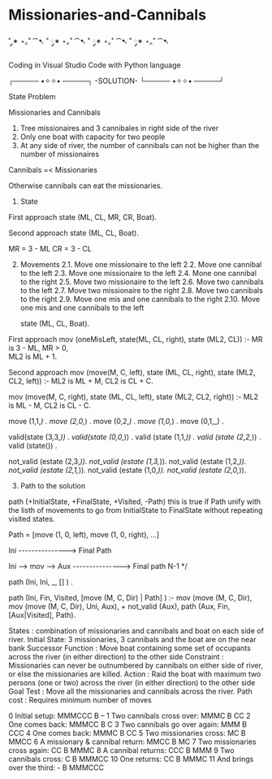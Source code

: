 # Missionaries-and-Cannibals

˚ ༘✶ ⋆｡˚ ⁀➷ ˚ ༘✶ ⋆｡˚ ⁀➷ ˚ ༘✶ ⋆｡˚ ⁀➷ ˚ ༘✶ ⋆｡˚ ⁀➷

Coding in Visual Studio Code with Python language

┌───── •✧✧• ─────┐
    -SOLUTION- 
└───── •✧✧• ─────┘

State Problem

Missionaries and Cannibals

1. Tree missionaires and 3 cannibales in right side of the river
2. Only one boat with capacity for two people
3. At any side of river, the number of cannibals can not be higher than the number of missionaires

Cannibals =< Missionaries

Otherwise cannibals can eat the missionaries.

1. State

First approach
state (ML, CL, MR, CR, Boat).

Second approach
state (ML, CL, Boat).

MR = 3 - ML
CR = 3 - CL

2. Movements
    2.1. Move one missionaire to the left
    2.2. Move one cannibal to the left
    2.3. Move one missionaire to the left
    2.4. Mone one cannibal to the right
    2.5. Move two missionaire to the left
    2.6. Move two cannibals to the left
    2.7. Move two missionaire to the right
    2.8. Move two cannibals to the right
    2.9. Move one mis and one cannibals to the right
   2.10. Move one mis and one cannibals to the left

     state (ML, CL, Boat).

  First approach
mov (oneMisLeft, state(ML, CL, right), state (ML2, CL)) :-
     MR is 3 - ML,
     MR > 0,		
     ML2 is ML + 1.

  Second approach
mov (move(M, C, left), state (ML, CL, right),
     state (ML2, CL2, left)) :-
     ML2 is ML + M,
     CL2 is CL + C.


mov (move(M, C, right), state (ML, CL, left),
     state (ML2, CL2, right)) :-
     ML2 is ML - M,
     CL2 is CL - C.


  move (1,1,_) .
  move (2,0,_) .
  move (0,2,_) .
  move (1,0,_) .
  move (0,1,_) .

  valid(state (3,3,_)) .
  valid(state (0,0,_)) .
  valid (state (1,1,_)) .
  valid (state (2,2,_)) . 
  valid (state()) .

  not_valid (estate (2,3,_)).
  not_valid (estate (1,3,_)).
  not_valid (estate (1,2,_)).
  not_valid (estate (2,1,_)).
  not_valid (estate (1,0,_)).
  not_valid (estate (2,0,_)).

3. Path to the solution

path (+InitialState, +FinalState, +Visited, -Path)
this is true if Path unify with the listh of movements to go from
InitialState to FinalState without repeating visited states.

Path = [move (1, 0, left), move (1, 0, right), ...]


Ini ---------------> Final
            Path

Ini --> mov --> Aux
                         ---------------> Final
                               path
                                N-1
*/ 

  path (Ini, Ini, _, [] ) .
  
  path (Ini, Fin, Visited, [move (M, C, Dir) | Path]   ) :-
      mov (move (M, C, Dir),
      mov (move (M, C, Dir), Uni, Aux),
      \+ not_valid (Aux),
       path (Aux, Fin, [Aux|Visited], Path).


States : combination of missionaries and cannibals and boat on each side of river.
Initial State: 3 missionaries, 3 cannibals and the boat are on the near bank
Successor Function : Move boat containing some set of occupants across the river (in either direction) to the other side
Constraint : Missionaries can never be outnumbered by cannibals on either side of river, or else the missionaries are killed. 
Action : Raid the boat with maximum two persons (one or two) across the river (in either direction) to the other side
Goal Test : Move all the missionaries and cannibals across the river.
Path cost : Requires minimum number of moves

0 Initial setup:             MMMCCC   B   – 
1 Two cannibals cross over:    MMMC   B   CC 
2 One comes back:     MMMCC     B       C 
3 Two cannibals go over again:   MMM   B   CCC 
4 One comes back:     MMMC       B   CC 
5 Two missionaries cross:    MC    B   MMCC 
6 A missionary & cannibal return:   MMCC  B        MC 
7 Two missionaries cross again:   CC    B   MMMC 
8 A cannibal returns:           CCC      B      MMM 
9 Two cannibals cross:             C            B   MMMCC 
10 One returns:                     CC     B   MMMC 
11 And brings over the third: -             B   MMMCCC

